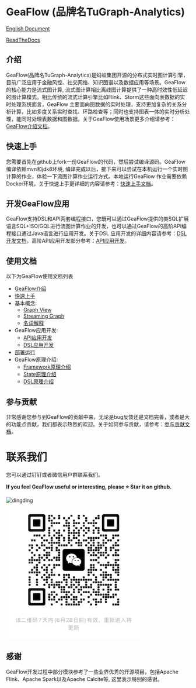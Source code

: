 # GeaFlow (品牌名TuGraph-Analytics)

[English Document](README.md)

[ReadTheDocs](https://tugraph-analytics.readthedocs.io/en/latest/docs-cn/introduction/)

<!--intro-start-->
## 介绍
GeaFlow(品牌名TuGraph-Analytics)是蚂蚁集团开源的分布式实时图计算引擎，目前广泛应用于金融风控、社交网络、知识图谱以及数据应用等场景。GeaFlow的核心能力是流式图计算,
流式图计算相比离线图计算提供了一种高时效性低延迟的图计算模式。相比传统的流式计算引擎比如Flink、Storm这些面向表数据的实时处理系统而言，GeaFlow
主要面向图数据的实时处理，支持更加复杂的关系分析计算，比如多度关系实时查找、环路检查等；同时也支持图表一体的实时分析处理，能同时处理表数据和图数据。关于GeaFlow使用场景更多介绍请参考：[GeaFlow介绍文档](docs/docs-cn/introduction.md)。

## 快速上手

您需要首先在github上fork一份GeaFlow的代码，然后尝试编译源码。GeaFlow编译依赖mvn和jdk8环境, 编译完成以后，接下来可以尝试在本机运行一个实时图计算的作业，体验一下流图计算作业运行方式。本地运行GeaFlow
作业需要依赖Docker环境，关于快速上手更详细的内容请参考：[快速上手文档](docs/docs-cn/quick_start.md)。

## 开发GeaFlow应用

GeaFlow支持DSL和API两套编程接口，您既可以通过GeaFlow提供的类SQL扩展语言SQL+ISO/GQL进行流图计算作业的开发，也可以通过GeaFlow的高阶API编程接口通过Java语言进行应用开发。关于DSL
应用开发的详细内容请参考：[DSL开发文档](docs/docs-cn/application-development/dsl/overview.md)，高阶API应用开发部分参考：[API应用开发](docs/docs-cn/application-development/api/guid.md)。

## 使用文档
以下为GeaFlow使用文档列表

- [GeaFlow介绍](docs/docs-cn/introduction.md)
- [快速上手](docs/docs-cn/quick_start.md)
- 基本概念:
    - [Graph View](docs/docs-cn/concepts/graph_view.md)
    - [Streaming Graph](docs/docs-cn/concepts/stream_graph.md)
    - [名词解释](docs/docs-cn/concepts/glossary.md)
- GeaFlow应用开发:
    - [API应用开发](docs/docs-cn/application-development/api/guid.md)
    - [DSL应用开发](docs/docs-cn/application-development/dsl/overview.md)
- [部署运行](docs/docs-cn/deploy/install_guide.md)
- GeaFlow原理介绍:
    - [Framework原理介绍](docs/docs-cn/principle/framework_principle.md)
    - [State原理介绍](docs/docs-cn/principle/state_principle.md)
    - [DSL原理介绍](docs/docs-cn/principle/dsl_principle.md)

## 参与贡献
非常感谢您参与到GeaFlow的贡献中来，无论是bug反馈还是文档完善，或者是大的功能点贡献，我们都表示热烈的欢迎。关于如何参与贡献，请参考：[参与贡献文档](docs/docs-cn/contribution.md)。

# 联系我们
您可以通过钉钉或者微信用户群联系我们。

**If you feel GeaFlow useful or interesting, please ⭐️ Star it on github.**

![dingding](docs/static/img/dingding.png)

![wechat](docs/static/img/wechat.png)

## 感谢
GeaFlow开发过程中部分模块参考了一些业界优秀的开源项目，包括Apache Flink、Apache Spark以及Apache Calcite等, 这里表示特别的感谢。
<!--intro-end-->
